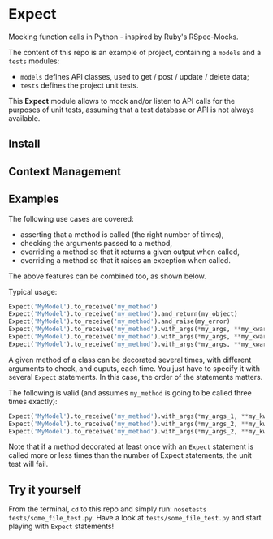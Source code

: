 # Expect

Mocking function calls in Python - inspired by Ruby's RSpec-Mocks.

The content of this repo is an example of project, containing a `models` and a `tests` modules:

* `models` defines API classes, used to get / post / update / delete data;
* `tests` defines the project unit tests.

This **Expect** module allows to mock and/or listen to API calls for the purposes of unit tests, assuming that a test database or API is not always available.

## Install

## Context Management

## Examples
The following use cases are covered:

* asserting that a method is called (the right number of times),
* checking the arguments passed to a method,
* overriding a method so that it returns a given output when called,
* overriding a method so that it raises an exception when called.

The above features can be combined too, as shown below.

Typical usage:
```python
Expect('MyModel').to_receive('my_method')
Expect('MyModel').to_receive('my_method').and_return(my_object)
Expect('MyModel').to_receive('my_method').and_raise(my_error)
Expect('MyModel').to_receive('my_method').with_args(*my_args, **my_kwargs)
Expect('MyModel').to_receive('my_method').with_args(*my_args, **my_kwargs).and_return(my_object)
Expect('MyModel').to_receive('my_method').with_args(*my_args, **my_kwargs).and_raise(my_error)
```

A given method of a class can be decorated several times, with different arguments to check, and ouputs, each time.
You just have to specify it with several `Expect` statements. In this case, the order of the statements matters.

The following is valid (and assumes `my_method` is going to be called three times exactly):
```python
Expect('MyModel').to_receive('my_method').with_args(*my_args_1, **my_kwargs_1).and_return(my_object_1)
Expect('MyModel').to_receive('my_method').with_args(*my_args_2, **my_kwargs_2).and_raise(my_error)
Expect('MyModel').to_receive('my_method').with_args(*my_args_2, **my_kwargs_2).and_return(my_object_2)
```

Note that if a method decorated at least once with an `Expect` statement is called more or less times than the number
of Expect statements, the unit test will fail.

## Try it yourself

From the terminal, `cd` to this repo and simply run: `nosetests tests/some_file_test.py`.
Have a look at `tests/some_file_test.py` and start playing with `Expect` statements!
